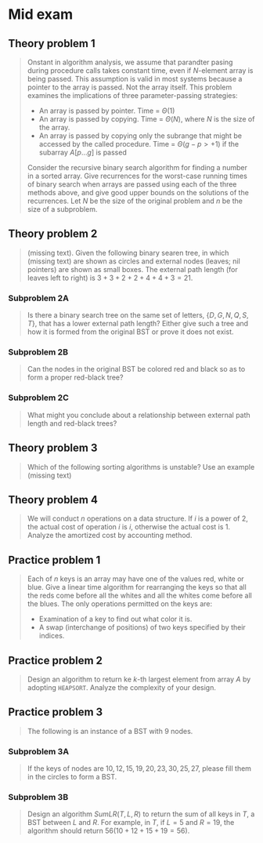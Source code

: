 <!-- hotfix: KaTeX -->
<!-- https://github.com/yzane/vscode-markdown-pdf/issues/21/ -->
<script type="text/javascript" src="http://cdn.mathjax.org/mathjax/latest/MathJax.js?config=TeX-AMS-MML_HTMLorMML"></script>
<script type="text/x-mathjax-config">MathJax.Hub.Config({ tex2jax: { inlineMath: [['$', '$']] }, messageStyle: 'none' });</script>

# Mid exam

## Theory problem 1

> Onstant in algorithm analysis, we assume that parandter pasing during
  procedure calls takes constant time, even if $N$-element array is being
  passed. This assumption is valid in most systems because a pointer to the
  array is passed. Not the array itself. This problem examines the implications
  of three parameter-passing strategies:
>
> - An array is passed by pointer. Time = $\Theta(1)$
> - An array is passed by copying. Time = $\Theta(N)$, where $N$ is the size of
    the array.
> - An array is passed by copying only the subrange that might be accessed by
    the called procedure. Time = $\Theta(g - p > + 1)$ if the
    subarray $A[p \ldots g]$ is passed
>
> Consider the recursive binary search algorithm for finding a number in a
  sorted array. Give recurrences for the worst-case running times of binary
  search when arrays are passed using each of the three methods above, and give
  good upper bounds on the solutions of the recurrences. Let $N$ be the size of
  the original problem and $n$ be the size of a subproblem.

## Theory problem 2

> (missing text). Given the following binary searen tree, in which (missing
  text) are shown as circles and external nodes (leaves; nil pointers) are shown
  as small boxes. The external path length (for leaves left to right)
  is $3 + 3 + 2 + 2 + 4 + 4 + 3 = 21$.

### Subproblem 2A

> Is there a binary search tree on the same set of
  letters, $\{D, G, N, Q, S, T\}$, that has a lower external path length? Either
  give such a tree and how it is formed from the original BST or prove it does
  not exist.

### Subproblem 2B

> Can the nodes in the original BST be colored red and black so as to form a
  proper red-black tree?

### Subproblem 2C

> What might you conclude about a relationship between external path length and
  red-black trees?

## Theory problem 3

> Which of the following sorting algorithms is unstable? Use an example (missing
  text)

## Theory problem 4

> We will conduct $n$ operations on a data structure. If $i$ is a power of 2,
  the actual cost of operation $i$ is $i$, otherwise the actual cost is $1$.
  Analyze the amortized cost by accounting method.

## Practice problem 1

> Each of $n$ keys is an array may have one of the values red, white or blue.
  Give a linear time algorithm for rearranging the keys so that all the reds
  come before all the whites and all the whites come before all the blues. The
  only operations permitted on the keys are:
>
> - Examination of a key to find out what color it is.
> - A swap (interchange of positions) of two keys specified by their indices.

## Practice problem 2

> Design an algorithm to return ke $k$-th largest element from array $A$ by
  adopting `HEAPSORT`. Analyze the complexity of your design.

## Practice problem 3

> The following is an instance of a BST with 9 nodes.

### Subproblem 3A

> If the keys of nodes are $10, 12, 15, 19, 20, 23, 30, 25, 27$, please fill
  them in the circles to form a BST.

### Subproblem 3B

> Design an algorithm $SumLR(T, L, R)$ to return the sum of all keys in $T$, a
  BST between $L$ and $R$. For example, in $T$, if $L=5$ and $R=19$, the
  algorithm should return $56 (10+12+15+19=56)$.
